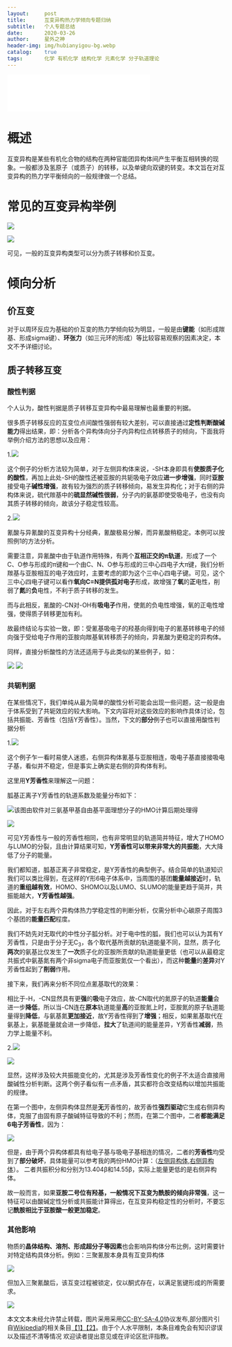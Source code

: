 ```yaml
---
layout:     post
title:      互变异构热力学倾向专题归纳
subtitle:   个人专题总结
date:       2020-03-26
author:     星外之神
header-img: img/hubianyigou-bg.webp
catalog:    true
tags:       化学 有机化学 结构化学 元素化学 分子轨道理论
---
```


<iframe frameborder="no" border="0" marginwidth="0" marginheight="0" width="330" height="86" src="//music.163.com/outchain/player?type=2&id=1317457147&auto=1&height=66"></iframe>

# 概述

互变异构是某些有机化合物的结构在两种官能团异构体间产生平衡互相转换的现象。一般都涉及氢原子（或质子）的转移，以及单键向双键的转变。本文旨在对互变异构的热力学平衡倾向的一般规律做一个总结。

# 常见的互变异构举例

![](/img/500px-Tautomers_zh.webp)

![](/img/220px-Oxepin-benzene_oxide.webp)

可见，一般的互变异构类型可以分为质子转移和价互变。

# 倾向分析

## 价互变

对于以周环反应为基础的价互变的热力学倾向较为明显，一般是由**键能**（如形成羰基、形成sigma键）、**环张力**（如三元环的形成）等比较容易观察的因素决定，本文不予详细讨论。

## 质子转移互变

### 酸性判据

个人认为，酸性判据是质子转移互变异构中最易理解也最重要的判据。

很多质子转移反应的互变位点间酸性强弱有较大差别，可以直接通过**定性判断酸碱能力**得出结果，即：分析各个异构体向分子内异构位点转移质子的倾向，下面我将举例介绍方法的思想以及应用：

1.![](/img/互变述图1.webp)

这个例子的分析方法较为简单，对于左侧异构体来说，-SH本身即具有**使胺质子化的酸性**，再加上此处-SH的酸性还被亚胺的共轭吸电子效应**进一步增强**，同时**亚胺**接受电子**碱性增强**，故有较为强烈的质子转移倾向，易发生异构化；对于右侧的异构体来说，硫代羰基中的**硫显然碱性很弱**，分子内的氨基即使受吸电子，也没有向其质子转移的倾向，故该分子稳定性较高。

2.![](/img/互变述图2.webp)

氰酸与异氰酸的互变异构十分经典，氰酸极易分解，而异氰酸稍稳定。本例可以按照例1的方法分析。

需要注意，异氰酸中由于轨道作用特殊，有两个**互相正交的π轨道**，形成了一个C、O参与形成的π键和一个由C、N、O参与形成的三中心四电子大π键，我们分析羰基与亚胺相互的电子效应时，主要考虑的即为这个三中心四电子键。可见，这个三中心四电子键可以看作**氧向C=N提供孤对电子**形成，故增强了**氧**的**正**电性，削弱了**氮**的**负**电性，不利于质子转移的发生。

而与此相反，氰酸的-CN对-OH有**吸电子**作用，使氮的负电性增强，氧的正电性增强，使得质子转移更加有利。

故最终结论与实验一致，即：受氰基吸电子的羟基向得到电子的氰基转移电子的倾向强于受给电子作用的亚胺向羰基氧转移质子的倾向，异氰酸为更稳定的异构体。

同样，直接分析酸性的方法还适用于与此类似的某些例子，如：

![](/img/互变述图3.webp)
![](/img/互变述图4.webp)

### 共轭判据

在某些情况下，我们单纯从最为简单的酸性分析可能会出现一些问题，这一般是由于体系受到了共轭效应的较大影响。下文内容将对这些效应的影响作具体讨论，包括共振能、芳香性（包括Y芳香性）。当然，下文的**部分**例子也可以直接用酸性判据分析

1.![](/img/互变述图5.jpg)

这个例子乍一看时易使人迷惑，右侧异构体氰基与亚胺相连，吸电子基直接接吸电子基，看似并不稳定，但是事实上确实是右侧的异构体有利。

这里用**Y芳香性**来理解这一问题：

胍基正离子Y芳香性的轨道系数及能量分布如下：

![该图由软件对三氨基甲基自由基平面理想分子的HMO计算后期处理得](/img/Y芳香性述图0.webp)

![](/img/Y芳香性述图5.webp)

可见Y芳香性与一般的芳香性相同，也有非常明显的轨道简并特征，增大了HOMO与LUMO的分裂，且由计算结果可知，**Y芳香性可以带来非常大的共振能**，大大降低了分子的能量。

我们都知道，胍基正离子非常稳定，是Y芳香性的典型例子。结合简单的轨道知识我们可以类比得到，在这样的Y形6电子体系中，当周围的基团**能量越接近**时，轨道的**重组越有效**，HOMO、SHOMO以及LUMO、SLUMO的能量更趋于简并，共振能越大，**Y芳香性越强**。

因此，对于左右两个异构体热力学稳定性的判断分析，仅需分析中心碳原子周围3个基团的**能量匹配**程度。

我们不妨先对无取代的中性分子胍分析。对于电中性的胍，我们也可以认为其有Y芳香性，只是由于分子无C<sub>3</sub>，各个取代基所贡献的轨道能量不同，显然，质子化**两次**的氨基比仅发生了**一次**质子化的亚胺所贡献的轨道能量更低（也可以从最稳定共振式中氨基氮有两个非sigma电子而亚胺氮仅一个看出），而这种**能量**的**差异**对Y芳香性起到了**削弱**作用。

接下来，我们再来分析不同位点氰基取代的效果：

相比于-H，-CN显然具有更**强**的**吸**电子效应，故-CN取代的氮原子的轨道**能量**会进一步**降低**，所以当-CN连在**原本**轨道能量**高**的亚胺氮上时，亚胺氮的原子轨道能量得到**降低**，与氨基氮**更加接近**，故Y芳香性得到了**增强**；相反，如果氰基取代在氨基上，氨基能量就会进一步降低，**拉大**了轨道间的能量差异，Y芳香性**减弱**，热力学上能量不利。

2.![](/img/互变述图6.jpg)

![](/img/互变述图4.webp)

显然，这样涉及较大共振能变化的，尤其是涉及芳香性变化的例子不太适合直接用酸碱性分析判断。这两个例子看似有一点矛盾，其实都符合改变结构以增加共振能的规律。

在第一个图中，左侧异构体显然是**无**芳香性的，故芳香性**强烈驱动**它生成右侧异构体，克服了由固有原子酸碱特征导致的不利；然而，在第二个图中，二者**都能满足6电子芳香性**，因为：

![](/img/互变述图7.jpg)

但是，由于两个异构体都具有给电子基与吸电子基相连的情况，二者的**芳香性**均受到了**部分破坏**，具体能量可以参考我的两份HMO计算：（[左侧异构体](https://raw.githubusercontent.com/wszqkzqk/HMOcalculations/master/HMOTheory/pdf/2-羟基吡啶.pdf),[右侧异构体](https://raw.githubusercontent.com/wszqkzqk/HMOcalculations/master/HMOTheory/pdf/内酰胺.pdf)）。
二者共振积分和分别为13.404β和14.55β，实际上能量更低的是右侧异构体。

故一般而言，如果**亚胺二号位有羟基，一般情况下互变为酰胺的倾向非常强**，这一特征可以由酸碱定性分析或共振能计算得出，在互变异构稳定性的分析时，不要忘记**酰胺相比于亚胺酸一般更加稳定**。

### 其他影响

物质的**晶体结构、溶剂、形成超分子等因素**也会影响异构体分布比例，这时需要针对特定结构具体分析。例如：三聚氰胺本身具有互变异构体

![](/img/互变述图7.webp)

但加入三聚氰酸后，该互变过程被锁定，仅以酮式存在，以满足氢键形成的所需要求。

![](/img/互变述图8.webp)



本文文本未经允许禁止转载，图片采用采用[CC-BY-SA-4.0](https://creativecommons.org/licenses/by-sa/4.0/)协议发布,部分图片引自[Wikipedia](https://www.wikipedia.org/)的相关条目[【1】](https://zh.wikipedia.org/wiki/%E4%B8%89%E8%81%9A%E6%B0%B0%E9%85%B8)[【2】](https://en.wikipedia.org/wiki/Cyanuric_acid)。由于个人水平限制，本条目难免会有知识谬误以及描述不清等情况 欢迎读者提出意见或在评论区批评指教。
